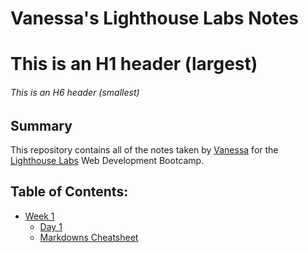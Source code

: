 # Vanessa's Lighthouse Labs Notes

# This is an H1 header (largest)

###### This is an H6 header (smallest)

## Summary 

This repository contains all of the notes taken by [Vanessa](https://github.com/vmugoa) for the [Lighthouse Labs](https://www.lighthouselabs.ca/) Web Development Bootcamp.

## Table of Contents:
* [Week 1](/Week_1)
  * [Day 1](/Week_1/Day_1)
  * [Markdowns Cheatsheet](https://github.com/adam-p/markdown-here/wiki/Markdown-Cheatsheet)